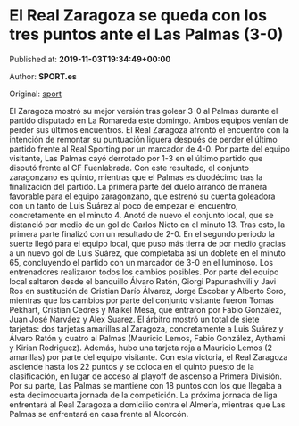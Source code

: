 
# El Real Zaragoza se queda con los tres puntos ante el Las Palmas (3-0)

Published at: **2019-11-03T19:34:49+00:00**

Author: **SPORT.es**

Original: [sport](https://www.sport.es/es/noticias/segunda-division/el-real-zaragoza-se-queda-con-los-tres-puntos-ante-el-las-palmas-3-0-7713066)

El Zaragoza mostró su mejor versión tras golear 3-0 al Palmas durante el partido disputado en La Romareda este domingo. Ambos equipos venían de perder sus últimos encuentros. El Real Zaragoza afrontó el encuentro con la intención de remontar su puntuación liguera después de perder el último partido frente al Real Sporting por un marcador de 4-0. Por parte del equipo visitante, Las Palmas cayó derrotado por 1-3 en el último partido que disputó frente al CF Fuenlabrada. Con este resultado, el conjunto zaragonzano es quinto, mientras que el Palmas es duodécimo tras la finalización del partido.
La primera parte del duelo arrancó de manera favorable para el equipo zaragonzano, que estrenó su cuenta goleadora con un tanto de Luis Suárez al poco de empezar el encuentro, concretamente en el minuto 4. Anotó de nuevo el conjunto local, que se distanció por medio de un gol de Carlos Nieto en el minuto 13. Tras esto, la primera parte finalizó con un resultado de 2-0.
En el segundo periodo la suerte llegó para el equipo local, que puso más tierra de por medio gracias a un nuevo gol de Luis Suárez, que completaba así un doblete en el minuto 65, concluyendo el partido con un marcador de 3-0 en el luminoso.
Los entrenadores realizaron todos los cambios posibles. Por parte del equipo local saltaron desde el banquillo Álvaro Ratón, Giorgi Papunashvili y Javi Ros en sustitución de Cristian Darío Álvarez, Jorge Escobar y Alberto Soro, mientras que los cambios por parte del conjunto visitante fueron Tomas Pekhart, Cristian Cedres y Maikel Mesa, que entraron por Fabio González, Juan José Narváez y Alex Suarez.
El árbitro mostró un total de siete tarjetas: dos tarjetas amarillas al Zaragoza, concretamente a Luis Suárez y Álvaro Ratón y cuatro al Palmas (Mauricio Lemos, Fabio González, Aythami y Kirian Rodriguez). Además, hubo una tarjeta roja a Mauricio Lemos (2 amarillas) por parte del equipo visitante.
Con esta victoria, el Real Zaragoza asciende hasta los 22 puntos y se coloca en el quinto puesto de la clasificación, en lugar de acceso al playoff de ascenso a Primera División. Por su parte, Las Palmas se mantiene con 18 puntos con los que llegaba a esta decimocuarta jornada de la competición.
La próxima jornada de liga enfrentará al Real Zaragoza a domicilio contra el Almería, mientras que Las Palmas se enfrentará en casa frente al Alcorcón.
